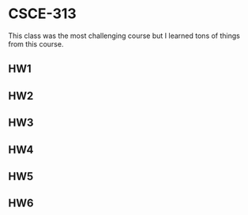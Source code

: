 # CSCE-313

This class was the most challenging course but I learned tons of things from this course.

## HW1


## HW2


## HW3


## HW4


## HW5


## HW6

